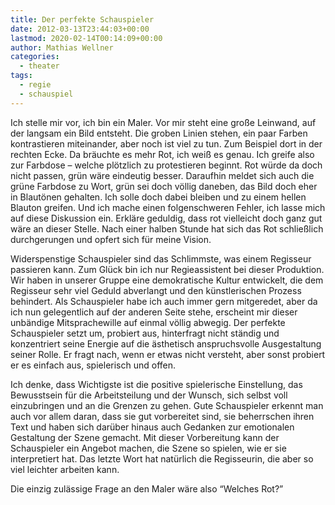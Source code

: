 ```yaml
---
title: Der perfekte Schauspieler
date: 2012-03-13T23:44:03+00:00
lastmod: 2020-02-14T00:14:09+00:00
author: Mathias Wellner
categories:
  - theater
tags:
  - regie
  - schauspiel
---
```

Ich stelle mir vor, ich bin ein Maler. Vor mir steht eine große Leinwand, auf der langsam ein Bild entsteht. Die groben Linien stehen, ein paar Farben kontrastieren miteinander, aber noch ist viel zu tun. Zum Beispiel dort in der rechten Ecke. Da bräuchte es mehr Rot, ich weiß es genau. Ich greife also zur Farbdose &ndash; welche plötzlich zu protestieren beginnt. Rot würde da doch nicht passen, grün wäre eindeutig besser. Daraufhin meldet sich auch die grüne Farbdose zu Wort, grün sei doch völlig daneben, das Bild doch eher in Blautönen gehalten. Ich solle doch dabei bleiben und zu einem hellen Blauton greifen. Und ich mache einen folgenschweren Fehler, ich lasse mich auf diese Diskussion ein. Erkläre geduldig, dass rot vielleicht doch ganz gut wäre an dieser Stelle. Nach einer halben Stunde hat sich das Rot schließlich durchgerungen und opfert sich für meine Vision. 

Widerspenstige Schauspieler sind das Schlimmste, was einem Regisseur passieren kann. Zum Glück bin ich nur Regieassistent bei dieser Produktion. Wir haben in unserer Gruppe eine demokratische Kultur entwickelt, die dem Regisseur sehr viel Geduld abverlangt und den künstlerischen Prozess behindert. Als Schauspieler habe ich auch immer gern mitgeredet, aber da ich nun gelegentlich auf der anderen Seite stehe, erscheint mir dieser unbändige Mitsprachewille auf einmal völlig abwegig. Der perfekte Schauspieler setzt um, probiert aus, hinterfragt nicht ständig und konzentriert seine Energie auf die ästhetisch anspruchsvolle Ausgestaltung seiner Rolle. Er fragt nach, wenn er etwas nicht versteht, aber sonst probiert er es einfach aus, spielerisch und offen. 

Ich denke, dass Wichtigste ist die positive spielerische Einstellung, das Bewusstsein für die Arbeitsteilung und der Wunsch, sich selbst voll einzubringen und an die Grenzen zu gehen. Gute Schauspieler erkennt man auch vor allem daran, dass sie gut vorbereitet sind, sie beherrschen ihren Text und haben sich darüber hinaus auch Gedanken zur emotionalen Gestaltung der Szene gemacht. Mit dieser Vorbereitung kann der Schauspieler ein Angebot machen, die Szene so spielen, wie er sie interpretiert hat. Das letzte Wort hat natürlich die Regisseurin, die aber so viel leichter arbeiten kann. 

Die einzig zulässige Frage an den Maler wäre also &#8220;Welches Rot?&#8221;